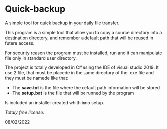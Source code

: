 # Quick-backup
A simple tool for quick backup in your daily file transfer.

This program is a simple tool that allow you to copy a source directory into a destination directory, and remember a default path that will be reused in futere access.

For security reason the program must be installed, run and it can manipulate file only in standard user directory.

The project is totally developed in C# using the IDE of visual studio 2019.
It use 2 file, that must be placede in the same directory of the .exe file and they must be namede like that:

- The **save.txt** is the file where the default path information will be stored
- The **setup.bat** is the file that will be runned by the program

Is included an installer created whith inno setup.

*Totaly free license.*

08/02/2022
